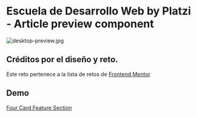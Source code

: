 # Escuela de Desarrollo Web by Platzi - Article preview component

![desktop-preview.jpg](https://static.platzi.com/media/user_upload/desktop-preview-948e0f8f-7bf6-42ec-a925-e03f1dde08fd.jpg)

## Créditos por el diseño y reto.

Este reto pertenece a la lista de retos de [Frontend Mentor](https://www.frontendmentor.io/)

## Demo

[Four Card Feature Section](https://ivansevillaa.github.io/Article-Preview-Component/)
